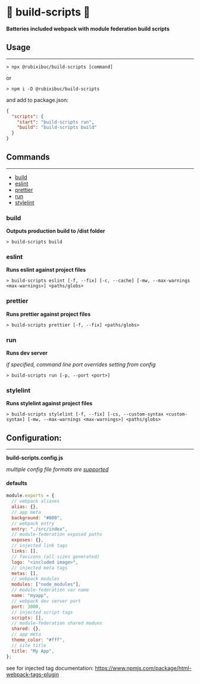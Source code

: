 # 🔨 build-scripts 🧹

**Batteries included webpack with module federation build scripts**

## Usage

---

`> npx @rubixibuc/build-scripts [command]`

or

`> npm i -D @rubixibuc/build-scripts`

and add to package.json:

```json
{
  "scripts": {
    "start": "build-scripts run",
    "build": "build-scripts build"
  }
}
```

## Commands

---

- [build](#build)
- [eslint](#eslint)
- [prettier](#prettier)
- [run](#run)
- [stylelint](#stylelint)

### build

**Outputs production build to /dist folder**

`> build-scripts build`

### eslint

**Runs eslint against project files**

`> build-scripts eslint [-f, --fix] [-c, --cache] [-mw, --max-warnings <max-warnings>] <paths/globs>`

### prettier

**Runs prettier against project files**

`> build-scripts prettier [-f, --fix] <paths/globs>`

### run

**Runs dev server**

_if specified, command line port overrides setting from config_

`> build-scripts run [-p, --port <port>]`

### stylelint

**Runs stylelint against project files**

`> build-scripts stylelint [-f, --fix] [-cs, --custom-syntax <custom-syntax] [-mw, --max-warnings <max-warnings>] <paths/globs>`

## Configuration:

---

**build-scripts.config.js**

_multiple config file formats are [supported](https://github.com/davidtheclark/cosmiconfig#explorersearch)_

#### defaults

```javascript
module.exports = {
  // webpack aliases
  alias: {},
  // app meta
  background: "#000",
  // webpack entry
  entry: "./src/index",
  // module-federation exposed paths
  exposes: {},
  // injected link tags
  links: [],
  // favicons (all sizes generated)
  logo: "<included image>",
  // injected meta tags
  metas: [],
  // webpack modules
  modules: ["node_modules"],
  // module-federation var name
  name: "myapp",
  // webpack dev server port
  port: 3000,
  // injected script tags
  scripts: [],
  // module-federation shared modues
  shared: {},
  // app meta
  theme_color: "#fff",
  // site title
  title: "My App",
};
```

see for injected tag documentation:
https://www.npmjs.com/package/html-webpack-tags-plugin
